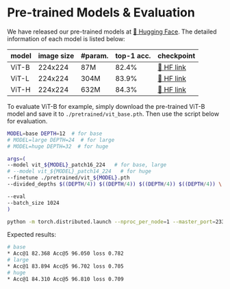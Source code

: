 # Pre-trained Models & Evaluation
We have released our pre-trained models at [🤗 Hugging Face](https://huggingface.co/nzl-thu/Model-Assembling/tree/main/pretrained). The detailed information of each model is listed below:

| model | image size | #param. | top-1 acc. | checkpoint                                                                                        |
|-------|------------|---------|------------|---------------------------------------------------------------------------------------------------|
| ViT-B | 224x224        | 87M     | 82.4%      | [🤗 HF   link](https://huggingface.co/nzl-thu/Model-Assembling/blob/main/pretrained/vit_base.pth)  |
| ViT-L | 224x224        | 304M    | 83.9%      | [🤗 HF   link](https://huggingface.co/nzl-thu/Model-Assembling/blob/main/pretrained/vit_large.pth) |
| ViT-H | 224x224        | 632M    | 84.3%      | [🤗 HF   link](https://huggingface.co/nzl-thu/Model-Assembling/blob/main/pretrained/vit_huge.pth)  |

To evaluate ViT-B for example, simply download the pre-trained ViT-B model and save it to <code>./pretrained/vit_base.pth</code>. Then use the script below for evaluation.

```bash
MODEL=base DEPTH=12  # for base
# MODEL=large DEPTH=24  # for large
# MODEL=huge DEPTH=32  # for huge

args=(
--model vit_${MODEL}_patch16_224   # for base, large
# --model vit_${MODEL}_patch14_224   # for huge
--finetune ./pretrained/vit_${MODEL}.pth
--divided_depths $((DEPTH/4)) $((DEPTH/4)) $((DEPTH/4)) $((DEPTH/4)) \

--eval
--batch_size 1024
)

python -m torch.distributed.launch --nproc_per_node=1 --master_port=23346 --use_env main.py "${args[@]}"
```

Expected results:

```bash
# base
* Acc@1 82.368 Acc@5 96.050 loss 0.782
# large
* Acc@1 83.894 Acc@5 96.702 loss 0.705
# huge
* Acc@1 84.310 Acc@5 96.810 loss 0.709
```
